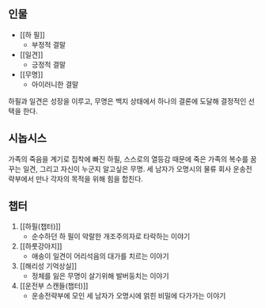 ## 인물 ##
- [[하 필]]
	- 부정적 결말
- [[일견]]
	- 긍정적 결말
- [[무명]]
	- 아이러니한 결말

하필과 일견은 성장을 이루고, 무명은 백지 상태에서 하나의 결론에 도달해 결정적인 선택을 한다.

## 시놉시스 ##
 가족의 죽음을 계기로 집착에 빠진 하필, 스스로의 열등감 때문에 죽은 가족의 복수를 꿈꾸는 일견, 그리고 자신이 누군지 알고싶은 무명. 세 남자가 오명시의 물류 회사 운송전략부에서 만나 각자의 목적을 위해 힘을 합친다.

## 챕터 ##
1. [[하필(챕터)]]
	- 순수하던 하 필이 악랄한 개조주의자로 타락하는 이야기  
2. [[하룻강아지]]
	- 애송이 일견이 어리석음의 대가를 치르는 이야기 
2. [[해리성 기억상실]]
	- 정체를 잃은 무명이 살기위해 발버둥치는 이야기
3. [[운전부 스캔들(챕터)]]
	- 운송전략부에 모인 세 남자가 오명시에 얽힌 비밀에 다가가는 이야기

